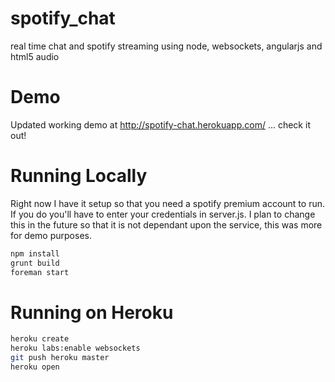 spotify_chat
============

real time chat and spotify streaming using node, websockets, angularjs and html5 audio

# Demo

Updated working demo at http://spotify-chat.herokuapp.com/ ... check it
out!

# Running Locally

Right now I have it setup so that you need a spotify premium account to run. If you do you'll have to
enter your credentials in server.js. I plan to change this in the future so that it is not dependant upon
the service, this was more for demo purposes.

``` bash
npm install
grunt build
foreman start
```

# Running on Heroku

``` bash
heroku create
heroku labs:enable websockets
git push heroku master
heroku open
```
